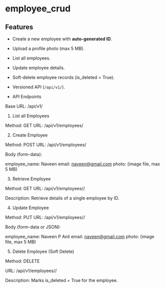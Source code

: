 # employee_crud

## Features
- Create a new employee with **auto-generated ID**.
- Upload a profile photo (max 5 MB).
- List all employees.
- Update employee details.
- Soft-delete employee records (is_deleted = True).
- Versioned API (`/api/v1/`).

- API Endpoints

Base URL: /api/v1/

1. List all Employees

Method: GET
URL: /api/v1/employees/

2. Create Employee

Method: POST
URL: /api/v1/employees/

Body (form-data):

employee_name: Naveen
email: naveen@gmail.com
photo: (image file, max 5 MB)

3. Retrieve Employee

Method: GET
URL: /api/v1/employees/<uuid>/

Description: Retrieve details of a single employee by ID.


4. Update Employee

Method: PUT
URL: /api/v1/employees/<uuid>/

Body (form-data or JSON):

employee_name: Naveen P Anil
email: naveen@gmail.com
photo: (image file, max 5 MB)


5. Delete Employee (Soft Delete)

Method: DELETE

URL: /api/v1/employees/<uuid>/

Description: Marks is_deleted = True for the employee.
